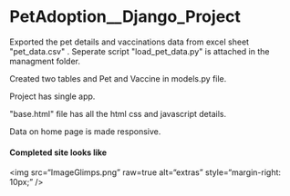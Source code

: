 # PetAdoption__Django_Project

Exported the pet details and vaccinations data from excel sheet "pet_data.csv" . Seperate script "load_pet_data.py" is attached in the managment folder.

Created two tables and Pet and Vaccine in models.py file.

Project has single app.

"base.html" file has all the html css and javascript details.

Data on home page is made responsive.



#### Completed site looks like

<img
src=“ImageGlimps.png”
raw=true
alt=“extras”
style=“margin-right: 10px;”
/>
